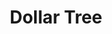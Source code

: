---
title: "Dollar Tree"
url: /west-plains/dollar-tree-preacher-roe-boulevard/
shop: variety store
---